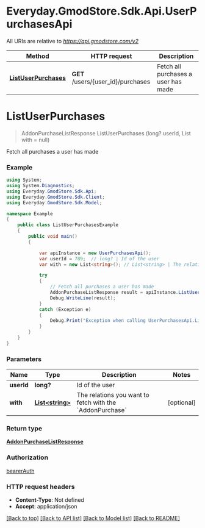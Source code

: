 # Everyday.GmodStore.Sdk.Api.UserPurchasesApi

All URIs are relative to *https://api.gmodstore.com/v2*

Method | HTTP request | Description
------------- | ------------- | -------------
[**ListUserPurchases**](UserPurchasesApi.md#listuserpurchases) | **GET** /users/{user_id}/purchases | Fetch all purchases a user has made

<a name="listuserpurchases"></a>
# **ListUserPurchases**
> AddonPurchaseListResponse ListUserPurchases (long? userId, List<string> with = null)

Fetch all purchases a user has made

### Example
```csharp
using System;
using System.Diagnostics;
using Everyday.GmodStore.Sdk.Api;
using Everyday.GmodStore.Sdk.Client;
using Everyday.GmodStore.Sdk.Model;

namespace Example
{
    public class ListUserPurchasesExample
    {
        public void main()
        {

            var apiInstance = new UserPurchasesApi();
            var userId = 789;  // long? | Id of the user
            var with = new List<string>(); // List<string> | The relations you want to fetch with the `AddonPurchase` (optional) 

            try
            {
                // Fetch all purchases a user has made
                AddonPurchaseListResponse result = apiInstance.ListUserPurchases(userId, with);
                Debug.WriteLine(result);
            }
            catch (Exception e)
            {
                Debug.Print("Exception when calling UserPurchasesApi.ListUserPurchases: " + e.Message );
            }
        }
    }
}
```

### Parameters

Name | Type | Description  | Notes
------------- | ------------- | ------------- | -------------
 **userId** | **long?**| Id of the user | 
 **with** | [**List&lt;string&gt;**](string.md)| The relations you want to fetch with the &#x60;AddonPurchase&#x60; | [optional] 

### Return type

[**AddonPurchaseListResponse**](AddonPurchaseListResponse.md)

### Authorization

[bearerAuth](../README.md#bearerAuth)

### HTTP request headers

 - **Content-Type**: Not defined
 - **Accept**: application/json

[[Back to top]](#) [[Back to API list]](../README.md#documentation-for-api-endpoints) [[Back to Model list]](../README.md#documentation-for-models) [[Back to README]](../README.md)
